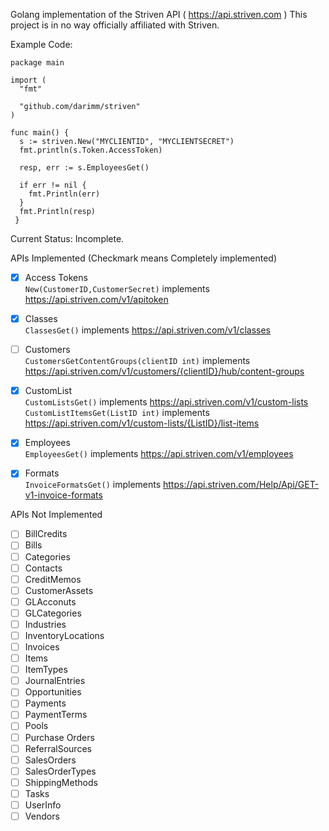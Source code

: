 Golang implementation of the Striven API ( https://api.striven.com ) 
This project is in no way officially affiliated with Striven.

Example Code: 
```
package main

import (
  "fmt"
  
  "github.com/darimm/striven"
)

func main() {
  s := striven.New("MYCLIENTID", "MYCLIENTSECRET")
  fmt.println(s.Token.AccessToken)
 
  resp, err := s.EmployeesGet()
  
  if err != nil {
    fmt.Println(err)
  }
  fmt.Println(resp)
 }
 ```

Current Status: Incomplete.

APIs Implemented (Checkmark means Completely implemented)

- [X] Access Tokens  
`New(CustomerID,CustomerSecret)` implements https://api.striven.com/v1/apitoken  
- [X] Classes  
`ClassesGet()` implements https://api.striven.com/v1/classes  
- [ ] Customers  
`CustomersGetContentGroups(clientID int)` implements https://api.striven.com/v1/customers/{clientID}/hub/content-groups  
- [X] CustomList  
`CustomListsGet()` implements https://api.striven.com/v1/custom-lists  
`CustomListItemsGet(ListID int)` implements https://api.striven.com/v1/custom-lists/{ListID}/list-items  
- [X] Employees  
`EmployeesGet()` implements https://api.striven.com/v1/employees  
- [X] Formats  
`InvoiceFormatsGet()` implements https://api.striven.com/Help/Api/GET-v1-invoice-formats  


APIs Not Implemented

- [ ] BillCredits  
- [ ] Bills  
- [ ] Categories  
- [ ] Contacts  
- [ ] CreditMemos  
- [ ] CustomerAssets  
- [ ] GLAcconuts  
- [ ] GLCategories  
- [ ] Industries  
- [ ] InventoryLocations  
- [ ] Invoices  
- [ ] Items  
- [ ] ItemTypes  
- [ ] JournalEntries  
- [ ] Opportunities  
- [ ] Payments  
- [ ] PaymentTerms  
- [ ] Pools  
- [ ] Purchase Orders  
- [ ] ReferralSources  
- [ ] SalesOrders  
- [ ] SalesOrderTypes  
- [ ] ShippingMethods  
- [ ] Tasks  
- [ ] UserInfo  
- [ ] Vendors  
